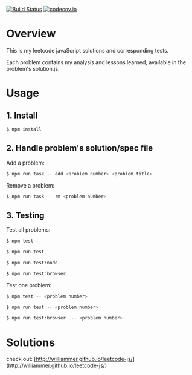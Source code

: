 [![Build Status](https://img.shields.io/travis/Williammer/leetcode-js.svg?branch=master)](https://travis-ci.org/Williammer/leetcode-js)
[![codecov.io](https://codecov.io/github/Williammer/leetcode/coverage.svg?branch=master)](https://codecov.io/gh/Williammer/leetcode)


# Overview

This is my leetcode javaScript solutions and corresponding tests.

Each problem contains my analysis and lessons learned, available in the problem's solution.js.


# Usage

## 1. Install
``` bash
$ npm install
```

## 2. Handle problem's solution/spec file
Add a problem:
``` bash
$ npm run task -- add <problem number> <problem title>
```
Remove a problem:
``` bash
$ npm run task -- rm <problem number>
```

## 3. Testing
Test all problems:
``` bash
$ npm test
```
``` bash
$ npm run test
```
``` bash
$ npm run test:node
```
``` bash
$ npm run test:browser
```

Test one problem:
``` bash
$ npm test -- <problem number>
```
``` bash
$ npm run test -- <problem number>
```
``` bash
$ npm run test:browser  -- <problem number>
```


# Solutions
check out: [http://williammer.github.io/leetcode-js/](http://williammer.github.io/leetcode-js/)